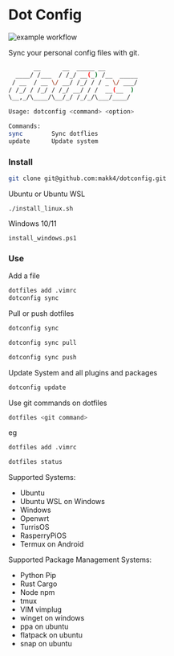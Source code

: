 # Dot Config

![example workflow](https://github.com/makk4/dotconfig/actions/workflows/powershell.yml/badge.svg)

Sync your personal config files with git.

```bash
       __      __  _____ __
  ____/ /___  / /_/ __(_) /__  _____
 / __  / __ \/ __/ /_/ / / _ \/ ___/
/ /_/ / /_/ / /_/ __/ / /  __(__  )
\__,_/\____/\__/_/ /_/_/\___/____/

Usage: dotconfig <command> <option>

Commands:
sync        Sync dotflies
update      Update system
```

### Install

```bash
git clone git@github.com:makk4/dotconfig.git
```

Ubuntu or Ubuntu WSL

```
./install_linux.sh
```

Windows 10/11

```
install_windows.ps1
```



### Use

Add a file

```bash
dotfiles add .vimrc
dotconfig sync
```

Pull or push dotfiles

```bash
dotconfig sync

dotconfig sync pull

dotconfig sync push
```

Update System and all plugins and packages

```bash
dotconfig update
```

Use git commands on dotfiles

```bash
dotfiles <git command>
```

eg

```bash
dotfiles add .vimrc

dotfiles status
```

Supported Systems:

- Ubuntu
- Ubuntu WSL on Windows
- Windows
- Openwrt
- TurrisOS
- RasperryPiOS
- Termux on Android

Supported Package Management Systems:

- Python Pip
- Rust Cargo
- Node npm
- tmux
- VIM vimplug
- winget on windows
- ppa on ubuntu
- flatpack on ubuntu
- snap on ubuntu
